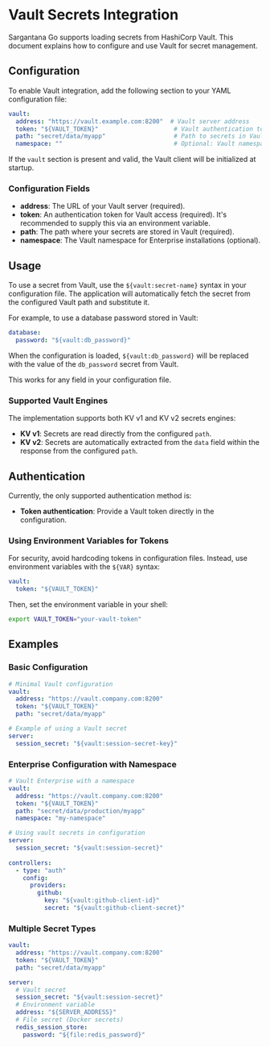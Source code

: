 # Vault Secrets Integration

Sargantana Go supports loading secrets from HashiCorp Vault. This document explains how to configure and use Vault for secret management.

## Configuration

To enable Vault integration, add the following section to your YAML configuration file:

```yaml
vault:
  address: "https://vault.example.com:8200"  # Vault server address
  token: "${VAULT_TOKEN}"                     # Vault authentication token
  path: "secret/data/myapp"                   # Path to secrets in Vault
  namespace: ""                               # Optional: Vault namespace (for Enterprise)
```

If the `vault` section is present and valid, the Vault client will be initialized at startup.

### Configuration Fields

-   **address**: The URL of your Vault server (required).
-   **token**: An authentication token for Vault access (required). It's recommended to supply this via an environment variable.
-   **path**: The path where your secrets are stored in Vault (required).
-   **namespace**: The Vault namespace for Enterprise installations (optional).

## Usage

To use a secret from Vault, use the `${vault:secret-name}` syntax in your configuration file. The application will automatically fetch the secret from the configured Vault path and substitute it.

For example, to use a database password stored in Vault:

```yaml
database:
  password: "${vault:db_password}"
```

When the configuration is loaded, `${vault:db_password}` will be replaced with the value of the `db_password` secret from Vault.

This works for any field in your configuration file.

### Supported Vault Engines

The implementation supports both KV v1 and KV v2 secrets engines:

-   **KV v1**: Secrets are read directly from the configured `path`.
-   **KV v2**: Secrets are automatically extracted from the `data` field within the response from the configured `path`.

## Authentication

Currently, the only supported authentication method is:

-   **Token authentication**: Provide a Vault token directly in the configuration.

### Using Environment Variables for Tokens

For security, avoid hardcoding tokens in configuration files. Instead, use environment variables with the `${VAR}` syntax:

```yaml
vault:
  token: "${VAULT_TOKEN}"
```

Then, set the environment variable in your shell:

```bash
export VAULT_TOKEN="your-vault-token"
```

## Examples

### Basic Configuration

```yaml
# Minimal Vault configuration
vault:
  address: "https://vault.company.com:8200"
  token: "${VAULT_TOKEN}"
  path: "secret/data/myapp"

# Example of using a Vault secret
server:
  session_secret: "${vault:session-secret-key}"
```

### Enterprise Configuration with Namespace

```yaml
# Vault Enterprise with a namespace
vault:
  address: "https://vault.company.com:8200"
  token: "${VAULT_TOKEN}"
  path: "secret/data/production/myapp"
  namespace: "my-namespace"

# Using vault secrets in configuration
server:
  session_secret: "${vault:session-secret}"
  
controllers:
  - type: "auth"
    config:
      providers:
        github:
          key: "${vault:github-client-id}"
          secret: "${vault:github-client-secret}"
```

### Multiple Secret Types

```yaml
vault:
  address: "https://vault.company.com:8200"
  token: "${VAULT_TOKEN}"
  path: "secret/data/myapp"

server:
  # Vault secret
  session_secret: "${vault:session-secret}"
  # Environment variable
  address: "${SERVER_ADDRESS}"
  # File secret (Docker secrets)
  redis_session_store:
    password: "${file:redis_password}"
```
